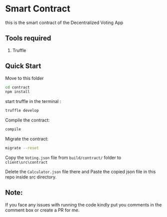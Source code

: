 # Smart Contract

this is the smart contract of the Decentralized Voting App

## Tools required

1. Truffle 

## Quick Start

Move to this folder

```bash
cd contract
npm install
```
start truffle in the terminal :
```bash
truffle develop
```

Compile the contract: 
```bash
compile
```

Migrate the contract: 
```bash
migrate --reset
```

Copy the `Voting.json` file from `build/contract/` folder to `client\src\contract`

Delete the `Calculator.json` file there and Paste the copied json file in this repo inside src directory.

## Note: 
If you face any issues with running the code kindly put you comments in the comment box or create a PR for me. 
